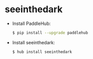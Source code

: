 # seeinthedark
* Install PaddleHub: 

    ```bash
    $ pip install --upgrade paddlehub
    ```

* Install seeinthedark: 

    ```bash
    $ hub install seeinthedark
    ```
